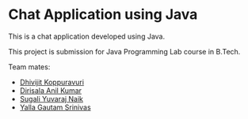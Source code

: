 # Chat Application using Java
This is a chat application developed using Java.

This project is submission for Java Programming Lab course in B.Tech.

Team mates:
- [Dhivijit Koppuravuri](https://github.com/dhivijit/)
- [Dirisala Anil Kumar](https://github.com/anildirisala)
- [Sugali Yuvaraj Naik](https://github.com/yuvaraj3805)
- [Yalla Gautam Srinivas](https://github.com/gauthamjgf/)
